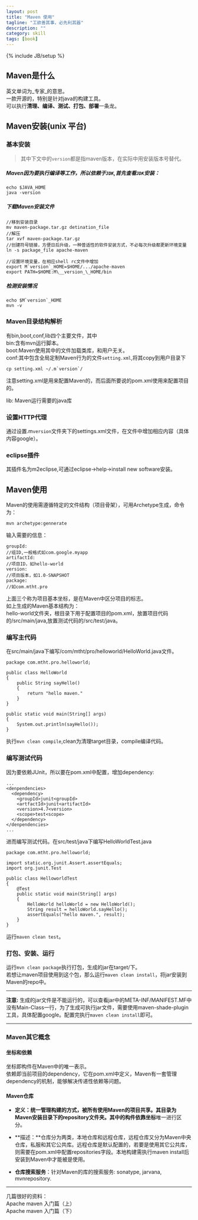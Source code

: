 ```yaml
---
layout: post
title: "Maven 使用"
tagline: "工欲善其事，必先利其器"
description: ""
category: skill
tags: [book]
---
```

{% include JB/setup %}

## Maven是什么
英文单词为_专家_的意思。    
一款开源的，特别是针对java的构建工具。    
可以执行**清理、编译、测试、打包、部署**一条龙。

## Maven安装(unix 平台)

### 基本安装
> 其中下文中的`version`都是指maven版本，在实际中用安装版本号替代。

##### Maven因为要执行编译等工作，所以依赖于`JDK`,首先查看`JDK`安装：

    echo $JAVA_HOME
    java -version

##### 下载Maven安装文件    

    //移到安装目录
    mv maven-package.tar.gz detination_file
    //解压
    tar xvf maven-package.tar.gz
    //创建符号链接，方便日后升级，一种普适性的软件安装方式，不必每次升级都更新环境变量
    ln -s package_file apache-maven
    
    //设置环境变量，在相应shell rc文件中增加
    export M`version`_HOME=$HOME/.../apache-maven
    export PATH=$HOME:M\__version_\_HOME/bin

##### 检测安装情况

    echo $M`version`_HOME
    mvn -v

### Maven目录结构解析
有bin,boot,conf,lib四个主要文件，其中    
bin:含有mvn运行脚本。    
boot:Maven使用其中的文件加载类库，和用户无关。    
conf:其中包含全局定制Maven行为的文件`setting.xml`,将其copy到用户目录下    

    cp setting.xml ~/.m`version`/

注意setting.xml是用来配置Maven的，而后面所要说的pom.xml使用来配置项目的。    

lib: Maven运行需要的java库

### 设置HTTP代理
通过设置.m`version`文件夹下的settings.xml文件，在文件中增加相应内容（具体内容google）。

### eclipse插件
其插件名为m2eclipse,可通过eclipse->help->install new software安装。

## Maven使用
Maven的使用需遵循特定的文件结构（项目骨架），可用Archetype生成，命令为：

    mvn archetype:gennerate

输入需要的信息：

    groupId:
    //组ID,一般格式如com.google.myapp
    artifactId:
    //项目ID，如hello-world
    version:
    //项目版本，如1.0-SNAPSHOT
    package:
    //如com.mtht.pro

上面三个称为项目基本坐标，是在Maven中区分项目的标志。    
如上生成的Maven基本结构为：    
hello-world文件夹，根目录下用于配置项目的pom.xml，放置项目代码的/src/main/java,放置测试代码的/src/test/java。

### 编写主代码
在src/main/java下编写/com/mtht/pro/helloworld/HelloWorld.java文件。

    package com.mtht.pro.helloworld;
    
    public class HelloWorld
    {
        public String sayHello()
        {
            return "hello maven."
        }
    }

    public static void main(String[] args)
    {
        System.out.println(sayHello());
    }

执行`mvn clean compile`,clean为清理target目录，compile编译代码。

### 编写测试代码
因为要依赖JUnit，所以要在pom.xml中配置，增加dependency:

    ...
    <denpendencies>
      <dependency>
        <groupId>junit<groupId>
        <artfactId>junit<artifactId>
        <version>4.7<version>
        <scope>test<scope>
      </dependency>
    </denpendencies>
    ...

进而编写测试代码。在src/test/java下编写HelloWorldTest.java

    package com.mtht.pro.helloworld;
    
    import static.org.junit.Assert.assertEquals;
    import org.junit.Test

    public class HelloworldTest
    {
        @Test
        public static void main(String[] args)
        {
            HelloWorld helloWorld = new HelloWorld();
            String result = helloWorld.sayHello();
            assertEquals("hello maven.", result);
        }
    }

运行`maven clean test`。

### 打包、安装、运行
运行`mvn clean package`执行打包，生成的jar在target/下。    
若想让maven项目使用到这个包，那么运行`maven clean install`，将jar安装到Maven的repo中。

***
**注意:** 生成的jar文件是不能运行的，可以查看jar中的META-INF/MANIFEST.MF中没有Main-Class一行，为了生成可执行jar文件，需要使用maven-shade-plugin工具，具体配置google。配置完执行`maven clean install`即可。    

***

### Maven其它概念

#### 坐标和依赖
坐标即构件在Maven中的唯一表示。    
依赖即当前项目的dependency，它在pom.xml中定义，Maven有一套管理dependency的机制，能够解决传递性依赖等问题。

#### Maven仓库
* **定义：**统一管理构建的方式，被所有使用Maven的项目共享。其目录为Maven安装目录下的repository文件夹。其中的构件依靠**坐标**唯一进行区分。

* **描述：**仓库分为两类，本地仓库和远程仓库，远程仓库又分为Maven中央仓库，私服和其它公共库。远程仓库是默认配置的，若要是使用其它公共库，则需要在pom.xml中配置repositories字段。本地构建需执行maven install后安装到Maven中才能被是使用。

* **仓库搜索服务**：针对Maven的库的搜索服务: sonatype, jarvana, mvnrepository.


***
几篇很好的资料：    
Apache maven 入门篇（上）    
Apache maven 入门篇（下）
